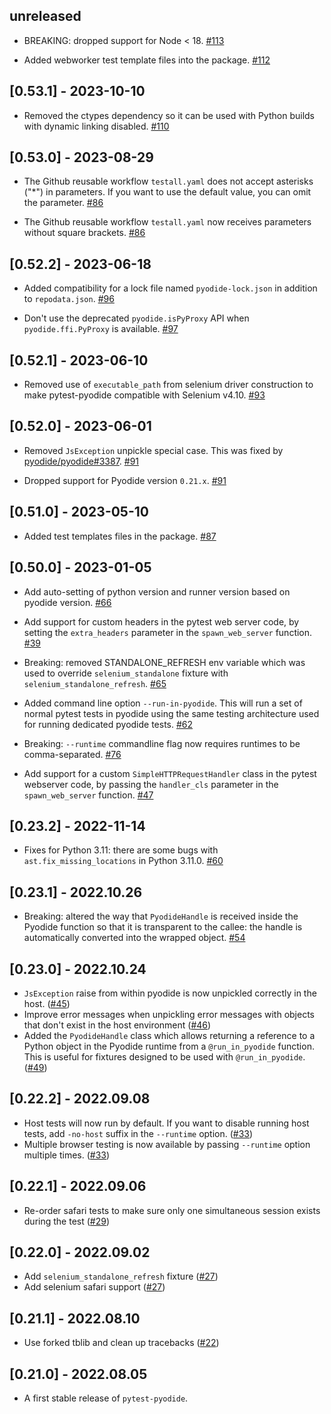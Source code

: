## unreleased

- BREAKING: dropped support for Node < 18.
  [#113](https://github.com/pyodide/pytest-pyodide/pull/113)

- Added webworker test template files into the package.
  [#112](https://github.com/pyodide/pytest-pyodide/pull/112)

## [0.53.1] - 2023-10-10

- Removed the ctypes dependency so it can be used with Python builds with
  dynamic linking disabled.
  [#110](https://github.com/pyodide/pytest-pyodide/pull/110)

## [0.53.0] - 2023-08-29

- The Github reusable workflow `testall.yaml` does not accept asterisks ("*") in parameters.
  If you want to use the default value, you can omit the parameter.
  [#86](https://github.com/pyodide/pytest-pyodide/pull/86)

- The Github reusable workflow `testall.yaml` now receives parameters without square brackets.
  [#86](https://github.com/pyodide/pytest-pyodide/pull/86)


## [0.52.2] - 2023-06-18

- Added compatibility for a lock file named `pyodide-lock.json` in addition to
  `repodata.json`.
  [#96](https://github.com/pyodide/pytest-pyodide/pull/96)

- Don't use the deprecated `pyodide.isPyProxy` API when `pyodide.ffi.PyProxy` is
  available.
  [#97](https://github.com/pyodide/pytest-pyodide/pull/96)


## [0.52.1] - 2023-06-10

- Removed use of `executable_path` from selenium driver construction to make
  pytest-pyodide compatible with Selenium v4.10.
  [#93](https://github.com/pyodide/pytest-pyodide/pull/93)


## [0.52.0] - 2023-06-01

- Removed `JsException` unpickle special case. This was fixed by
  [pyodide/pyodide#3387](https://github.com/pyodide/pyodide/pull/3387).
  [#91](https://github.com/pyodide/pytest-pyodide/pull/91)

- Dropped support for Pyodide version `0.21.x`.
  [#91](https://github.com/pyodide/pytest-pyodide/pull/91)

## [0.51.0] - 2023-05-10

- Added test templates files in the package.
  [#87](https://github.com/pyodide/pytest-pyodide/pull/87)

## [0.50.0] - 2023-01-05

- Add auto-setting of python version and runner version based on pyodide version.
  [#66](https://github.com/pyodide/pytest-pyodide/pull/66)

- Add support for custom headers in the pytest web server code, by setting
  the `extra_headers` parameter in the `spawn_web_server` function.
  [#39](https://github.com/pyodide/pytest-pyodide/pull/39)

- Breaking: removed STANDALONE_REFRESH env variable which was used to
  override `selenium_standalone` fixture with `selenium_standalone_refresh`.
  [#65](https://github.com/pyodide/pytest-pyodide/pull/65)

- Added command line option `--run-in-pyodide`. This will run a set of normal pytest tests in pyodide using the
  same testing architecture used for running dedicated pyodide tests.
  [#62](https://github.com/pyodide/pytest-pyodide/pull/62)

- Breaking: `--runtime` commandline flag now requires runtimes to be comma-separated.
  [#76](https://github.com/pyodide/pytest-pyodide/pull/76)

- Add support for a custom `SimpleHTTPRequestHandler` class in the pytest
  webserver code, by passing the `handler_cls` parameter in the
  `spawn_web_server` function.
  [#47](https://github.com/pyodide/pytest-pyodide/pull/47)

## [0.23.2] - 2022-11-14

- Fixes for Python 3.11: there are some bugs with `ast.fix_missing_locations` in
  Python 3.11.0.
  [#60](https://github.com/pyodide/pytest-pyodide/pull/60)

## [0.23.1] - 2022.10.26

- Breaking: altered the way that `PyodideHandle` is received inside the Pyodide
  function so that it is transparent to the callee: the handle is automatically
  converted into the wrapped object.
  [#54](https://github.com/pyodide/pytest-pyodide/pull/54)

## [0.23.0] - 2022.10.24

- `JsException` raise from within pyodide is now unpickled correctly in the host. ([#45](https://github.com/pyodide/pytest-pyodide/issues/45))
- Improve error messages when unpickling error messages with objects that don't exist in the host environment
   ([#46](https://github.com/pyodide/pytest-pyodide/issues/46))
- Added the `PyodideHandle` class which allows returning a reference to a Python
  object in the Pyodide runtime from a `@run_in_pyodide` function. This is
  useful for fixtures designed to be used with `@run_in_pyodide`.
  ([#49](https://github.com/pyodide/pytest-pyodide/issues/49))

## [0.22.2] - 2022.09.08

- Host tests will now run by default. If you want to disable running host tests, add `-no-host` suffix in the `--runtime` option. ([#33](https://github.com/pyodide/pytest-pyodide/pull/33))
- Multiple browser testing is now available by passing `--runtime` option multiple times. ([#33](https://github.com/pyodide/pytest-pyodide/pull/33))

## [0.22.1] - 2022.09.06

- Re-order safari tests to make sure only one simultaneous session exists during the test ([#29](https://github.com/pyodide/pytest-pyodide/pull/29))

## [0.22.0] - 2022.09.02

- Add `selenium_standalone_refresh` fixture ([#27](https://github.com/pyodide/pytest-pyodide/pull/27))
- Add selenium safari support ([#27](https://github.com/pyodide/pytest-pyodide/pull/27))

## [0.21.1] - 2022.08.10

- Use forked tblib and clean up tracebacks ([#22](https://github.com/pyodide/pytest-pyodide/pull/22))


## [0.21.0] - 2022.08.05

- A first stable release of `pytest-pyodide`.
